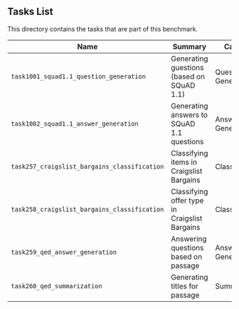 ## Tasks List 

This directory contains the tasks that are part of this benchmark. 


Name | Summary | Category
---- | ----------- | --------
`task1001_squad1.1_question_generation` | Generating guestions (based on SQuAD 1.1) | Question Generation  
`task1002_squad1.1_answer_generation` | Generating answers to SQuAD 1.1 questions | Answer Generation
`task257_craigslist_bargains_classification` | Classifying items in Craigslist Bargains | Classification
`task258_craigslist_bargains_classification` | Classifying offer type in Craigslist Bargains | Classification
`task259_qed_answer_generation` | Answering questions based on passage | Answer Generation
`task260_qed_summarization` | Generating titles for passage | Summarization